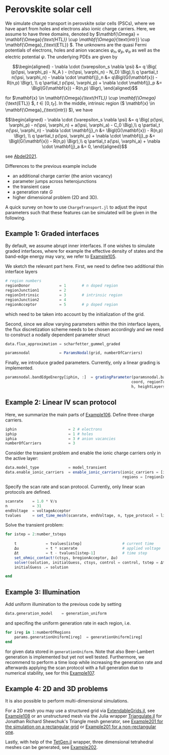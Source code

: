 Perovskite solar cell
================================
We simulate charge transport in perovskite solar cells (PSCs), where we have apart from holes and electrons also ionic charge carriers. Here, we assume to have three domains, denoted by 
$\mathbf{\Omega} = \mathbf{\Omega}_{\text{HTL}} \cup \mathbf{\Omega}_{\text{intr}} \cup \mathbf{\Omega}_{\text{ETL}}  $. 
The unknowns are the quasi Fermi potentials of electrons, holes and anion vacancies 
$\varphi_n, \varphi_p, \varphi_a$ 
as well as the electric potential 
$\psi$.
The underlying PDEs are given by
```math
\begin{aligned}
	- \nabla \cdot (\varepsilon_s \nabla \psi) &= q \Big( (p(\psi, \varphi_p) - N_A ) - (n(\psi, \varphi_n) - N_D) \Big),\\
	q \partial_t n(\psi, \varphi_n) - \nabla \cdot \mathbf{j}_n &= q\Bigl(G(\mathbf{x}) - R(n,p) \Bigr), \\
	q \partial_t p(\psi, \varphi_p) + \nabla \cdot \mathbf{j}_p &= \Bigl(G(\mathbf{x}) - R(n,p) \Bigr),
\end{aligned}
``` 
for 
$\mathbf{x} \in \mathbf{\Omega}_{\text{HTL}} \cup  \mathbf{\Omega}_{\text{ETL}} $, $t \in [0, t_F]$. In the middle, intrinsic region ($ \mathbf{x} \in \mathbf{\Omega}_{\text{intr}} $), we have 
```math
\begin{aligned}
	- \nabla \cdot (\varepsilon_s \nabla \psi) &= q \Big( p(\psi, \varphi_p)  - n(\psi, \varphi_n) + a(\psi, \varphi_a) - C_0 \Big),\\
q \partial_t n(\psi, \varphi_n)	- \nabla \cdot \mathbf{j}_n &= \Bigl(G(\mathbf{x}) - R(n,p) \Bigr), \\
	q \partial_t p(\psi, \varphi_p) + \nabla \cdot \mathbf{j}_p &= \Bigl(G(\mathbf{x}) - R(n,p) \Bigr),\\
	q \partial_t a(\psi, \varphi_a) + \nabla \cdot \mathbf{j}_a &= 0,
\end{aligned}
``` 
see [Abdel2021](https://www.sciencedirect.com/science/article/abs/pii/S0013468621009865).

Differences to the previous example include
- an additional charge carrier (the anion vacancy)
- parameter jumps across heterojunctions
- the transient case
- a generation rate $G$
- higher dimensional problem (2D and 3D).

A quick survey on how to use `ChargeTransport.jl` to adjust the input parameters such that these features can be simulated will be given in the following.

## Example 1: Graded interfaces
By default, we assume abrupt inner interfaces. If one wishes to simulate graded interfaces, where for example the effective density of states and the band-edge energy may vary, we refer to [Example105](https://github.com/PatricioFarrell/ChargeTransport.jl/blob/master/examples/Example105_PSC_gradedFlux.jl).

We sketch the relevant part here. First, we need to define two additional thin interface layers

```julia
# region numbers
regionDonor             = 1       # n doped region
regionJunction1         = 2
regionIntrinsic         = 3       # intrinsic region
regionJunction2         = 4
regionAcceptor          = 5       # p doped region
```
which need to be taken into account by the initialization of the grid.

Second, since we allow varying parameters within the thin interface layers, the flux discretization scheme needs to be chosen accordingly and we need to construct a nodally dependent parameter struct

```julia
data.flux_approximation = scharfetter_gummel_graded

paramsnodal             = ParamsNodal(grid, numberOfCarriers)
```

Finally, we introduce graded parameters. Currently, only a linear grading is implemented.

```julia
paramsnodal.bandEdgeEnergy[iphin, :]  = gradingParameter(paramsnodal.bandEdgeEnergy[iphin, :],
                                                        coord, regionTransportLayers, regionJunctions,
                                                        h, heightLayers, lengthLayers, EC)
```

## Example 2: Linear IV scan protocol
Here, we summarize the main parts of [Example106](https://github.com/PatricioFarrell/ChargeTransport.jl/blob/master/examples/Example106_PSC_withIons_IVMeasurement.jl).
Define three charge carriers.
```julia
iphin                       = 2 # electrons 
iphip                       = 1 # holes 
iphia                       = 3 # anion vacancies 
numberOfCarriers            = 3 
```
Consider the transient problem and enable the ionic charge carriers only in the active layer:
```julia
data.model_type             = model_transient
data.enable_ionic_carriers  = enable_ionic_carriers(ionic_carriers = [iphia], 
                                                    regions = [regionIntrinsic])
```

Specify the scan rate and scan protocol. Currently, only linear scan protocols are defined.

```julia
scanrate    = 1.0 * V/s
n           = 31
endVoltage  = voltageAcceptor 
tvalues     = set_time_mesh(scanrate, endVoltage, n, type_protocol = linearScanProtocol)
```
Solve the transient problem:
```julia    
for istep = 2:number_tsteps
        
    t             = tvalues[istep]                  # current time
    Δu            = t * scanrate                    # applied voltage 
    Δt            = t - tvalues[istep-1]            # time step 
    set_ohmic_contact!(ctsys, bregionAcceptor, Δu)
    solve!(solution, initialGuess, ctsys, control = control, tstep = Δt) # provide time step
    initialGuess .= solution

end 
```
## Example 3: Illumination
Add uniform illumination to the previous code by setting

```julia
data.generation_model    = generation_uniform
```
and specifing the uniform generation rate in each region, i.e.

```julia
for ireg in 1:numberOfRegions
    params.generationUniform[ireg]  = generationUniform[ireg]
end
```
for given data  stored in `generationUniform`. Note that also Beer-Lambert generation is implemented but yet not well tested.
Furthermore, we recommend to perform a time loop while increasing the generation rate and afterwards applying the scan protocol with a full generation due to numerical stability, see for this [Example107](https://github.com/PatricioFarrell/ChargeTransport.jl/blob/master/examples/Example107_PSC_uniform_Generation.jl).

## Example 4: 2D and 3D problems
It is also possible to perform multi-dimensional simulations.

For a 2D mesh you may use a structured grid via [ExtendableGrids.jl](https://github.com/j-fu/ExtendableGrids.jl), see [Example108](https://github.com/PatricioFarrell/ChargeTransport.jl/blob/master/examples/Example108_PSC_2D_tensorGrid.jl) or an unstructured mesh via the Julia wrapper [Triangulate.jl](https://github.com/JuliaGeometry/Triangulate.jl) for Jonathan Richard Shewchuk's Triangle mesh generator, see [Example201 for the simulation on a rectangular grid](https://github.com/PatricioFarrell/ChargeTransport.jl/blob/master/examples/Example201_PSC_2D_unstructuredGrid.jl) or [Example201 for a non-rectangular one](https://github.com/PatricioFarrell/ChargeTransport.jl/blob/master/examples/Example201_2D_non_rectangularGrid.jl).

Lastly, with help of the [TetGen.jl](https://github.com/JuliaGeometry/TetGen.jl) wrapper, three dimensional tetrahedral meshes can be generated, see [Example202](https://github.com/PatricioFarrell/ChargeTransport.jl/blob/master/examples/Example202_3D_grid.jl).
